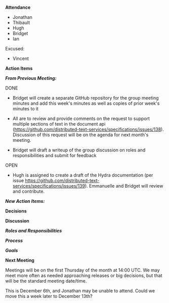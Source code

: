 **Attendance**

- Jonathan
- Thibault
- Hugh
- Bridget
- Ian

Excused:

- Vincent

**Action Items**

***From Previous Meeting:***

DONE

* Bridget will create a separate GitHub repository for the group meeting minutes and add this week's minutes as well as copies of prior week's minutes to it

* All are to review and provide comments on the request to support multiple sections of text in the document api (https://github.com/distributed-text-services/specifications/issues/138). Discussion of this request will be on the agenda for next month's meeting.

* Bridget will draft a writeup of the group discussion on roles and responsibilities and submit for feedback

OPEN

* Hugh is assigned to create a draft of the Hydra documentation (per issue https://github.com/distributed-text-services/specifications/issues/139). Emmanuelle and Bridget will review and contribute.

***New Action Items:***

**Decisions**

**Discussion**

***Roles and Responsibilities***

***Process***

***Goals***

**Next Meeting**

Meetings will be on the first Thursday of the month at 14:00 UTC. We may meet more often as needed approaching releases or big decisions, but that will be the standard meeting date/time.

This is December 6th, and Jonathan may be unable to attend. Could we move this a week later to December 13th?
